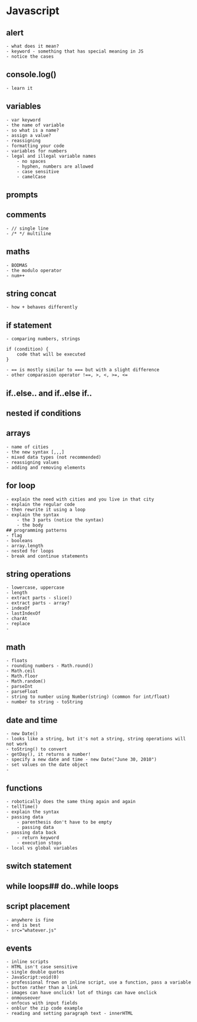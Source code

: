 # Javascript

## alert
    - what does it mean?
    - keyword - something that has special meaning in JS 
    - notice the cases


## console.log()
    - learn it


## variables
    - var keyword
    - the name of variable
    - so what is a name?
    - assign a value?
    - reassigning
    - formatting your code
    - variables for numbers
    - legal and illegal variable names
        - no spaces
        - hyphen, numbers are allowed
        - case sensitive
        - camelCase

## prompts

## comments
    - // single line
    - /* */ multiline

## maths
    - BODMAS
    - the modulo operator
    - num++

## string concat
    - how + behaves differently

## if statement
    - comparing numbers, strings

    if (condition) {
        code that will be executed
    }

    - == is mostly similar to === but with a slight difference
    - other comparasion operator !==, >, <, >=, <=

## if..else.. and if..else if..

## nested if conditions

## arrays
    - name of cities
    - the new syntax [,,,]
    - mixed data types (not recommended)
    - reassigning values
    - adding and removing elements

## for loop
    - explain the need with cities and you live in that city
    - explain the regular code
    - then rewrite it using a loop
    - explain the syntax
        - the 3 parts (notice the syntax)
        - the body
    ## programming patterns
    - flag
    - booleans
    - array.length
    - nested for loops
    - break and continue statements

## string operations
    - lowercase, uppercase
    - length
    - extract parts - slice()
    - extract parts - array?
    - indexOf
    - lastIndexOf
    - charAt
    - replace
    - 

## math
    - floats
    - rounding numbers - Math.round()
    - Math.ceil
    - Math.floor
    - Math.random()
    - parseInt
    - parseFloat
    - string to number using Number(string) (common for int/float)
    - number to string - toString

## date and time
    - new Date()
    - looks like a string, but it's not a string, string operations will not work
    - toString() to convert
    - getDay(), it returns a number!
    - specify a new date and time - new Date("June 30, 2010")
    - set values on the date object
    - 

## functions
    - robotically does the same thing again and again
    - tellTime()
    - explain the syntax
    - passing data
        - parenthesis don't have to be empty
        - passing data
    - passing data back
        - return keyword
        - execution stops
    - local vs global variables

## switch statement

## while loops## do..while loops

## script placement
    - anywhere is fine
    - end is best
    - src="whatever.js"


## events
    - inline scripts
    - HTML isn't case sensitive
    - single double quotes
    - JavaScript:void(0)
    - professional frown on inline script, use a function, pass a variable
    - button rather than a link
    - images can have onclick! lot of things can have onclick
    - onmouseover
    - onfocus with input fields
    - onblur the zip code example
    - reading and setting paragraph text - innerHTML